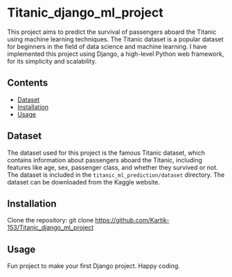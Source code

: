 # Titanic_django_ml_project
This project aims to predict the survival of passengers aboard the Titanic using machine learning techniques. The Titanic dataset is a popular dataset for beginners in the field of data science and machine learning. I have implemented this project using Django, a high-level Python web framework, for its simplicity and scalability.

## Contents
- [Dataset](#dataset)
- [Installation](#installation)
- [Usage](#usage)

## Dataset
The dataset used for this project is the famous Titanic dataset, which contains information about passengers aboard the Titanic, including features like age, sex, passenger class, and whether they survived or not. The dataset is included in the `titanic_ml_prediction/dataset` directory. The dataset can be downloaded from the Kaggle website.

## Installation
Clone the repository:
   git clone https://github.com/Kartik-153/Titanic_django_ml_project
   
## Usage
Fun project to make your first Django project. Happy coding.
